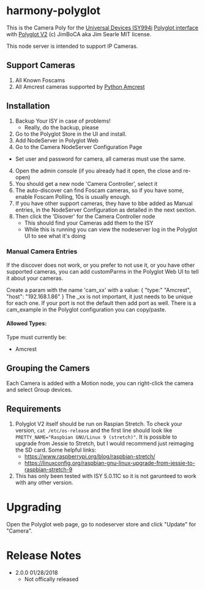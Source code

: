 # harmony-polyglot

This is the Camera Poly for the [Universal Devices ISY994i](https://www.universal-devices.com/residential/ISY) [Polyglot interface](http://www.universal-devices.com/developers/polyglot/docs/) with  [Polyglot V2](https://github.com/Einstein42/udi-polyglotv2)
(c) JimBoCA aka Jim Searle
MIT license. 

This node server is intended to support IP Cameras.

## Support Cameras

1. All Known Foscams
2. All Amcrest cameras supported by [Python Amcrest](https://github.com/tchellomello/python-amcrest)

## Installation

1. Backup Your ISY in case of problems!
   * Really, do the backup, please
2. Go to the Polyglot Store in the UI and install.
3. Add NodeServer in Polyglot Web
4. Go to the Camera NodeServer Configuration Page
  * Set user and password for camera, all cameras must use the same.
4. Open the admin console (if you already had it open, the close and re-open)
5. You should get a new node 'Camera Controller', select it
6. The auto-discover can find Foscam cameras, so if you have some, enable Foscam Polling, 10s is usually enough.
7. If you have other support cameras, they have to bbe added as Manual entries, in the NodeServer Configuration as detailed in the next sextion.
8. Then click the 'Disover' for the Camera Controller node
   * This should find your Cameras add them to the ISY
   * While this is running you can view the nodeserver log in the Polyglot UI to see what it's doing

### Manual Camera Entries

If the discover does not work, or you prefer to not use it, or you have other supported cameras,
you can add customParms in the Polyglot Web UI to tell it about your cameras.

Create a param with the name 'cam_xx' with a value: { "type:" "Amcrest", "host": "192.168.1.86" }
The _xx is not important, it just needs to be unique for each one.  If your port is not the default
then add port as well.  There is a cam_example in the Polyglot configuration you can copy/paste.

#### Allowed Types:
   Type must currently be:
   * Amcrest

## Grouping the Camers

Each Camera is added with a Motion node, you can right-click the camera and select Group devices.


## Requirements

1. Polyglot V2 itself should be run on Raspian Stretch.
  To check your version, ```cat /etc/os-release``` and the first line should look like
  ```PRETTY_NAME="Raspbian GNU/Linux 9 (stretch)"```. It is possible to upgrade from Jessie to
  Stretch, but I would recommend just reimaging the SD card.  Some helpful links:
   * https://www.raspberrypi.org/blog/raspbian-stretch/
   * https://linuxconfig.org/raspbian-gnu-linux-upgrade-from-jessie-to-raspbian-stretch-9
1. This has only been tested with ISY 5.0.11C so it is not garunteed to work with any other version.

# Upgrading

Open the Polyglot web page, go to nodeserver store and click "Update" for "Camera".

# Release Notes

- 2.0.0 01/28/2018
   - Not offically released
